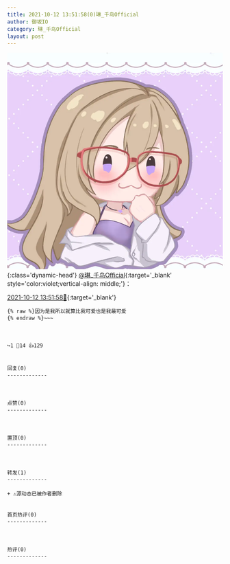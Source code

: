 ```yaml
---
title: 2021-10-12 13:51:58(0)琳_千鸟Official
author: 御坂IO
category: 琳_千鸟Official
layout: post
---
```


![img](/images/c0a88f85ebd0d056f37b114e0748e69556c8b488.jpg){:class='dynamic-head'}
[@琳_千鸟Official](https://space.bilibili.com/1620923329/dynamic){:target='_blank' style='color:violet;vertical-align: middle;'}：

[2021-10-12 13:51:58🔗](https://t.bilibili.com/580591608900995349){:target='_blank'}

~~~
{% raw %}因为是我所以就算比我可爱也是我最可爱
{% endraw %}~~~



↪️1 💬14 👍129


回复(0)
-------------



点赞(0)
-------------



置顶(0)
-------------



转发(1)
-------------

+ ⚠源动态已被作者删除


首页热评(0)
-------------



热评(0)
-------------



